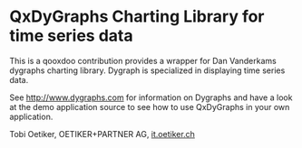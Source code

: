 # QxDyGraphs Charting Library for time series data

This is a qooxdoo contribution provides a wrapper for Dan Vanderkams
dygraphs charting library. Dygraph is specialized in displaying time
series data.

See http://www.dygraphs.com for information on Dygraphs and have a look at
the demo application source to see how to use QxDyGraphs in your own
application.

Tobi Oetiker, OETIKER+PARTNER AG, <a href="http://it.oetiker.ch">it.oetiker.ch</a>
